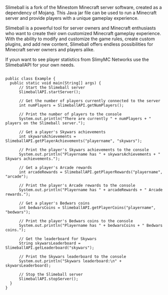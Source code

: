 Slimeball is a fork of the Minestom Minecraft server software, created as a dependency of Mojang. This Java jar file can be used to run a Minecraft server and provide players with a unique gameplay experience.

Slimeball is a powerful tool for server owners and Minecraft enthusiasts who want to create their own customized Minecraft gameplay experience. With the ability to modify and customize the game rules, create custom plugins, and add new content, Slimeball offers endless possibilities for Minecraft server owners and players alike.


If youn want to see player statistics from SlimyMC Networks use the SlimeballAPI for your own needs.

  ```import org.slimeball.SlimeballAPI;

public class Example {
    public static void main(String[] args) {
        // Start the Slimeball server
        SlimeballAPI.startServer();

        // Get the number of players currently connected to the server
        int numPlayers = SlimeballAPI.getNumPlayers();

        // Print the number of players to the console
        System.out.println("There are currently " + numPlayers + " players on the Slimeball server.");

        // Get a player's Skywars achievements
        int skywarsAchievements = SlimeballAPI.getPlayerAchievements("playername", "skywars");

        // Print the player's Skywars achievements to the console
        System.out.println("Playername has " + skywarsAchievements + " Skywars achievements.");

        // Get a player's Arcade rewards
        int arcadeRewards = SlimeballAPI.getPlayerRewards("playername", "arcade");

        // Print the player's Arcade rewards to the console
        System.out.println("Playername has " + arcadeRewards + " Arcade rewards.");

        // Get a player's Bedwars coins
        int bedwarsCoins = SlimeballAPI.getPlayerCoins("playername", "bedwars");

        // Print the player's Bedwars coins to the console
        System.out.println("Playername has " + bedwarsCoins + " Bedwars coins.");

        // Get the leaderboard for Skywars
        String skywarsLeaderboard = SlimeballAPI.getLeaderboard("skywars");

        // Print the Skywars leaderboard to the console
        System.out.println("Skywars leaderboard:\n" + skywarsLeaderboard);

        // Stop the Slimeball server
        SlimeballAPI.stopServer();
    }
}
  ```
